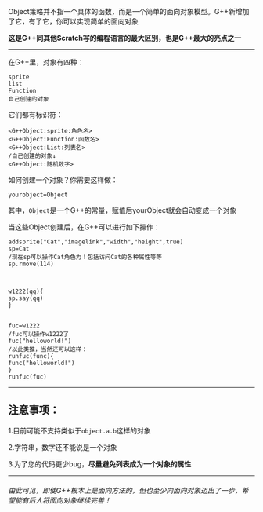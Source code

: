 Object策略并不指一个具体的函数，而是一个简单的面向对象模型。G++新增加了它，有了它，你可以实现简单的面向对象



**这是G++同其他Scratch写的编程语言的最大区别，也是G++最大的亮点之一**



***


在G++里，对象有四种：
~~~
sprite
list
Function
自己创建的对象
~~~


它们都有标识符：



~~~
<G++Object:sprite:角色名>
<G++Object:Function:函数名>
<G++Object:List:列表名>
/自己创建的对象↓
<G++Object:随机数字>
~~~



如何创建一个对象？你需要这样做：



~~~
yourobject=Object
~~~


其中，`Object`是一个G++的常量，赋值后yourObject就会自动变成一个对象



当这些Object创建后，在G++可以进行如下操作：


~~~
addsprite("Cat","imagelink","width","height",true)
sp=Cat
/现在sp可以操作Cat角色力！包括访问Cat的各种属性等等
sp.rmove(114)



w1222(qq){
sp.say(qq)
}


fuc=w1222
/fuc可以操作w1222了
fuc("helloworld!")
/以此类推，当然还可以这样：
runfuc(func){
func("helloworld!")
}
runfuc(fuc)

~~~



***

## 注意事项：


1.目前可能不支持类似于`object.a.b`这样的对象


2.字符串，数字还不能说是一个对象


3.为了您的代码更少bug，**尽量避免列表成为一个对象的属性**


***


###### 由此可见，即使G++根本上是面向方法的，但也至少向面向对象迈出了一步，希望能有后人将面向对象继续完善！